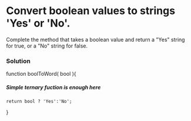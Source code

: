 # Convert boolean values to strings 'Yes' or 'No'.

Complete the method that takes a boolean value and return a "Yes" string for true, or a "No" string for false.

### Solution

function boolToWord( bool ){

##### Simple ternary fuction is enough here

    return bool ? 'Yes':'No';

}
